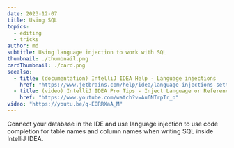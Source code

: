 ```yaml
---
date: 2023-12-07
title: Using SQL
topics:
  - editing
  - tricks
author: md
subtitle: Using language injection to work with SQL
thumbnail: ./thumbnail.png
cardThumbnail: ./card.png
seealso:
  - title: (documentation) IntelliJ IDEA Help - Language injections
    href: "https://www.jetbrains.com/help/idea/language-injections-settings.html"
  - title: (video) IntelliJ IDEA Pro Tips - Inject Language or Reference
    href: "https://www.youtube.com/watch?v=Au6NTrpTr_o"
video: "https://youtu.be/q-EORRXaA_M"
---
```


Connect your database in the IDE and use language injection to use code completion for table names and column names when writing SQL inside IntelliJ IDEA.
